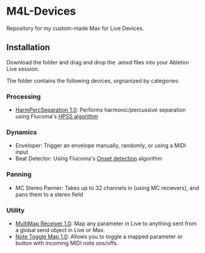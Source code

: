 # M4L-Devices
Repository for my custom-made Max for Live Devices.

## Installation

Download the folder and drag and drop the .amxd files into your Ableton Live session. 

The folder contains the following devices, orgnanized by categories:

### Processing

- [HarmPercSeparation 1.0](https://maxforlive.com/library/device/7920/harmpercseparation): Performs harmonic/percussive separation using Flucoma's [HPSS algorithm](https://learn.flucoma.org/reference/hpss/)

### Dynamics

- Enveloper: Trigger an envelope manually, randomly, or using a MIDI input
- Beat Detector: Using Flucoma's [Onset detection](https://learn.flucoma.org/reference/onsetslice/) algorithm

### Panning

- MC Stereo Panner: Takes up to 32 channels in (using MC recievers), and pans them to a stereo field

### Utility

- [MultiMap Receiver 1.0](https://maxforlive.com/library/device/8060/multimap-receiver): Map any parameter in Live to anything sent from a global send object in Live or Max.
- [Note Toggle Map 1.0](https://maxforlive.com/library/device/8074/note-toggle-map): Allows you to toggle a mapped parameter or button with incoming MIDI note ons/offs. 
 
